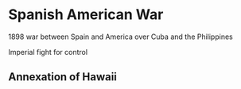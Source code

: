 # Spanish American War

1898 war between Spain and America over Cuba and the Philippines

Imperial fight for control

## Annexation of Hawaii



